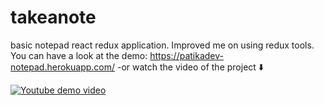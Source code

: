 # takeanote
 basic notepad react redux application.  Improved me on using redux tools.
 You can have a look at the demo: https://patikadev-notepad.herokuapp.com/ -or watch the video of the project ⬇️

[![Youtube demo video](https://img.youtube.com/vi/Neix33Fzi28/0.jpg)](https://www.youtube.com/watch?v=Neix33Fzi28)
